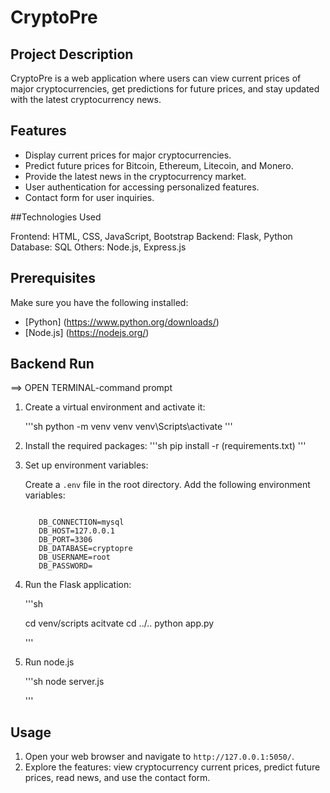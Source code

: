 # CryptoPre

## Project Description

CryptoPre is a web application  where users can view current prices of major cryptocurrencies, get predictions for future prices, and stay updated with the latest cryptocurrency news.

## Features

- Display current prices for major cryptocurrencies.
- Predict future prices for Bitcoin, Ethereum, Litecoin, and Monero.
- Provide the latest news in the cryptocurrency market.
- User authentication for accessing personalized features.
- Contact form for user inquiries.

##Technologies Used

Frontend: HTML, CSS, JavaScript, Bootstrap
Backend: Flask, Python
Database: SQL
Others: Node.js, Express.js


## Prerequisites

Make sure you have the following installed:

- [Python] (https://www.python.org/downloads/)
- [Node.js] (https://nodejs.org/)

## Backend Run

 ==> OPEN TERMINAL-command prompt

1. Create a virtual environment and activate it:

    '''sh
     python -m venv venv
     venv\Scripts\activate
    '''
2. Install the required packages:
   '''sh
    pip install -r (requirements.txt)
   '''
3. Set up environment variables:

     Create a `.env` file in the root directory.
     Add the following environment variables:

    ```plaintext

       DB_CONNECTION=mysql
       DB_HOST=127.0.0.1
       DB_PORT=3306
       DB_DATABASE=cryptopre
       DB_USERNAME=root
       DB_PASSWORD=

    ```

4. Run the Flask application:

    '''sh

    cd venv/scripts
    acitvate
    cd ../..
    python app.py
    
    '''
5. Run node.js

   '''sh
    node server.js

   '''

## Usage

1. Open your web browser and navigate to `http://127.0.0.1:5050/`.
2. Explore the features: view cryptocurrency current prices, predict future prices, read news, and use the contact form.


